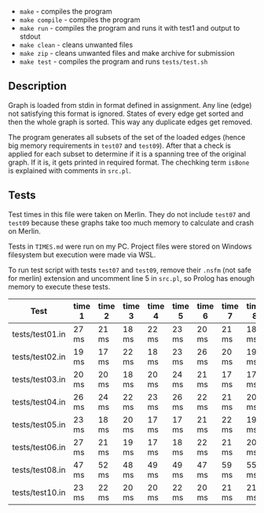 * `make` - compiles the program
* `make compile` - compiles the program
* `make run` - compiles the program and runs it with test1 and output to stdout
* `make clean` - cleans unwanted files
* `make zip` - cleans unwanted files and make archive for submission
* `make test` - compiles the program and runs `tests/test.sh`

## Description
Graph is loaded from stdin in format defined in assignment. Any line (edge) not satisfying this format is ignored. States of every edge get sorted and then the whole graph is sorted. This way any duplicate edges get removed.

The program generates all subsets of the set of the loaded edges (hence big memory requirements in `test07` and `test09`). After that a check is applied for each subset to determine if it is a spanning tree of the original graph. If it is, it gets printed in required format. The chechking term `isBone` is explained with comments in `src.pl`.

## Tests
Test times in this file were taken on Merlin. They do not include `test07` and `test09` because these graphs take too much memory to calculate and crash on Merlin.

Tests in `TIMES.md` were run on my PC. Project files were stored on Windows filesystem but execution were made via WSL.

To run test script with tests `test07` and `test09`, remove their `.nsfm` (not safe for merlin) extension and uncomment line 5 in `src.pl`, so Prolog has enough memory to execute these tests.

| Test | time 1 | time 2 | time 3 | time 4 | time 5 | time 6 | time 7 | time 8 | time 9 | time 10 | AVG |
| --- | --- | --- | --- | --- | --- | --- | --- | --- | --- | --- | --- |
| tests/test01.in | 27 ms | 21 ms | 18 ms | 22 ms | 23 ms | 20 ms | 21 ms | 18 ms | 19 ms | 24 ms | 21 ms |
| tests/test02.in | 19 ms | 17 ms | 22 ms | 18 ms | 23 ms | 26 ms | 20 ms | 19 ms | 20 ms | 17 ms | 20 ms |
| tests/test03.in | 20 ms | 20 ms | 18 ms | 20 ms | 24 ms | 21 ms | 17 ms | 17 ms | 23 ms | 20 ms | 20 ms |
| tests/test04.in | 26 ms | 24 ms | 22 ms | 23 ms | 26 ms | 22 ms | 21 ms | 20 ms | 27 ms | 22 ms | 23 ms |
| tests/test05.in | 23 ms | 18 ms | 20 ms | 17 ms | 17 ms | 21 ms | 22 ms | 19 ms | 21 ms | 20 ms | 19 ms |
| tests/test06.in | 27 ms | 21 ms | 19 ms | 17 ms | 18 ms | 22 ms | 21 ms | 20 ms | 21 ms | 24 ms | 21 ms |
| tests/test08.in | 47 ms | 52 ms | 48 ms | 49 ms | 49 ms | 47 ms | 59 ms | 55 ms | 46 ms | 48 ms | 50 ms |
| tests/test10.in | 23 ms | 22 ms | 20 ms | 20 ms | 22 ms | 20 ms | 21 ms | 21 ms | 26 ms | 21 ms | 21 ms |
